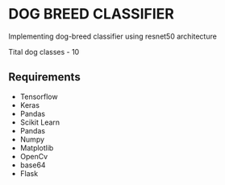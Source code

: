 # DOG BREED CLASSIFIER

Implementing dog-breed classifier using resnet50 architecture 

Tital dog classes - 10

## Requirements 
* Tensorflow
* Keras
* Pandas
* Scikit Learn
* Pandas
* Numpy
* Matplotlib
* OpenCv
* base64
* Flask

